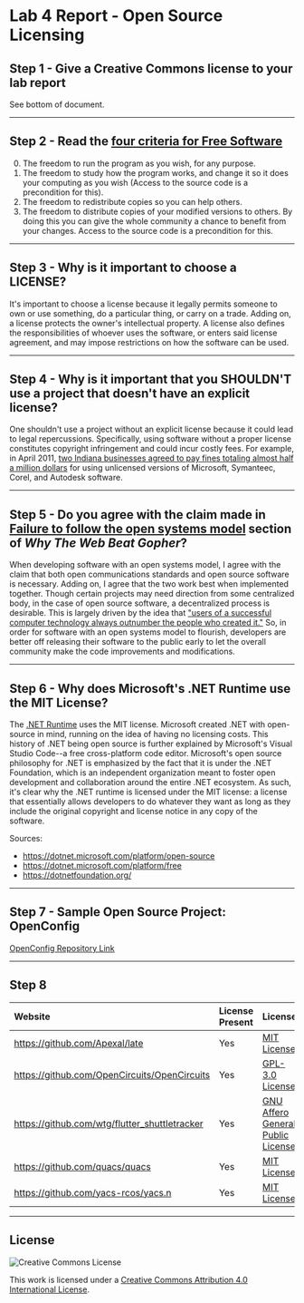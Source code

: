 # Lab 4 Report - Open Source Licensing

## Step 1 - Give a Creative Commons license to your lab report
See bottom of document.

---
## Step 2 - Read the [four criteria for Free Software](http://www.gnu.org/philosophy/free-sw.html)

0. The freedom to run the program as you wish, for any purpose.
1. The freedom to study how the program works, and change it so it does your computing as you wish (Access to the source code is a precondition for this).
2. The freedom to redistribute copies so you can help others.
3. The freedom to distribute copies of your modified versions to others. By doing this you can give the whole community a chance to benefit from your changes. Access to the source code is a precondition for this.

---
## Step 3 - Why is it important to choose a LICENSE?

It's important to choose a license because it legally permits someone to own or use something, do a particular thing, or carry on a trade. Adding on, a license protects the owner's intellectual property. A license also defines the responsibilities of whoever uses the software, or enters said license agreement, and may impose restrictions on how the software can be used.

---
## Step 4 - Why is it important that you SHOULDN'T use a project that doesn't have an explicit license?

One shouldn't use a project without an explicit license because it could lead to legal repercussions. Specifically, using software without a proper license constitutes copyright infringement and could incur costly fees. For example, in April 2011, [two Indiana businesses agreed to pay fines totaling almost half a million dollars](https://www.allbusiness.com/software-licensing-what-you-dont-know-can-hurt-you-15636003-1.html) for using unlicensed versions of Microsoft, Symanteec, Corel, and Autodesk software.

---
## Step 5 - Do you agree with the claim made in [Failure to follow the open systems model](https://ils.unc.edu/callee/gopherpaper.htm#explain) section of _Why The Web Beat Gopher_?

When developing software with an open systems model, I agree with the claim that both open communications standards and open source software is necessary. Adding on, I agree that the two work best when implemented together. Though certain projects may need direction from some centralized body, in the case of open source software, a decentralized process is desirable. This is largely driven by the idea that ["users of a successful computer technology always outnumber the people who created it."](https://ils.unc.edu/callee/gopherpaper.htm#explain) So, in order for software with an open systems model to flourish, developers are better off releasing their software to the public early to let the overall community make the code improvements and modifications.

---
## Step 6 - Why does Microsoft's .NET Runtime use the MIT License?

The [.NET Runtime](https://github.com/dotnet/runtime) uses the MIT license. Microsoft created .NET with open-source in mind, running on the idea of having no licensing costs. This history of .NET being open source is further explained by Microsoft's Visual Studio Code--a free cross-platform code editor. Microsoft's open source philosophy for .NET is emphasized by the fact that it is under the .NET Foundation, which is an independent organization meant to foster open development and collaboration around the entire .NET ecosystem. As such, it's clear why the .NET runtime is licensed under the MIT license: a license that essentially allows developers to do whatever they want as long as they include the original copyright and license notice in any copy of the software. 

Sources: 
- https://dotnet.microsoft.com/platform/open-source
- https://dotnet.microsoft.com/platform/free
- https://dotnetfoundation.org/

---
## Step 7 - Sample Open Source Project: OpenConfig

[OpenConfig Repository Link](https://github.com/Colton-Zecca/OpenConfig)

---
## Step 8

Website | License Present | License
:---|:---|:---
https://github.com/Apexal/late | Yes | [MIT License](https://opensource.org/licenses/MIT)
https://github.com/OpenCircuits/OpenCircuits | Yes | [GPL-3.0 License](https://opensource.org/licenses/GPL-3.0)
https://github.com/wtg/flutter_shuttletracker | Yes | [GNU Affero General Public License](https://www.gnu.org/licenses/agpl-3.0.en.html)
https://github.com/quacs/quacs | Yes | [MIT License](https://opensource.org/licenses/MIT)
https://github.com/yacs-rcos/yacs.n | Yes | [MIT License](https://opensource.org/licenses/MIT)

---

## License

![Creative Commons License](https://i.creativecommons.org/l/by/4.0/88x31.png) 

This work is licensed under a [Creative Commons Attribution 4.0 International License](https://creativecommons.org/licenses/by/4.0/legalcode).